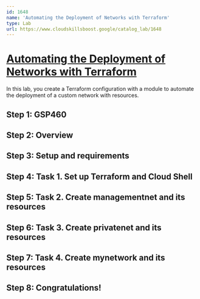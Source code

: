 ```yaml
---
id: 1648
name: 'Automating the Deployment of Networks with Terraform'
type: Lab
url: https://www.cloudskillsboost.google/catalog_lab/1648
---
```


# [Automating the Deployment of Networks with Terraform](https://www.cloudskillsboost.google/catalog_lab/1648)

In this lab, you create a Terraform configuration with a module to automate the deployment of a custom network with resources.

## Step 1: GSP460

## Step 2: Overview

## Step 3: Setup and requirements

## Step 4: Task 1. Set up Terraform and Cloud Shell

## Step 5: Task 2. Create managementnet and its resources

## Step 6: Task 3. Create privatenet and its resources

## Step 7: Task 4. Create mynetwork and its resources

## Step 8: Congratulations!
